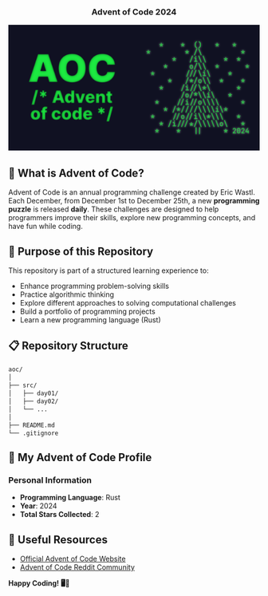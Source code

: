 <div align="center">
  <h3>Advent of Code 2024</h3>
  <img src="aoc-header.png" alt="AoC header picture"/>
</div>

## 🎄 What is Advent of Code?

Advent of Code is an annual programming challenge created by Eric Wastl. Each
December, from December 1st to December 25th, a new **programming puzzle** is
released **daily**. These challenges are designed to help programmers improve
their skills, explore new programming concepts, and have fun while coding.

## 🚀 Purpose of this Repository

This repository is part of a structured learning experience to:
- Enhance programming problem-solving skills
- Practice algorithmic thinking
- Explore different approaches to solving computational challenges
- Build a portfolio of programming projects
- Learn a new programming language (Rust)

## 📋 Repository Structure
```
aoc/
│
├── src/
│   ├── day01/
│   ├── day02/
│   └── ...
│
├── README.md
└── .gitignore
```

## 🌟 My Advent of Code Profile

### Personal Information

- **Programming Language**: Rust
- **Year**: 2024
- **Total Stars Collected**: 2

## 🔗 Useful Resources

- [Official Advent of Code Website](https://adventofcode.com/)
- [Advent of Code Reddit Community](https://www.reddit.com/r/adventofcode/)


**Happy Coding! 🖥️🎄**
